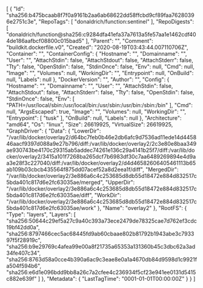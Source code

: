 [
{
"Id": "sha256:b475bcaab8f7f0a9161b2aa6ab68622dd58ffcbd9cf89faa76280396e2751c3e",
"RepoTags": [
"donaldrich/function:sentinel"
],
"RepoDigests": [
"donaldrich/function@sha256:c9284dfa41efa37a7613a5fe57aa1e1462cdf404de186aafbcf08800c015bad5"
],
"Parent": "",
"Comment": "buildkit.dockerfile.v0",
"Created": "2020-08-19T03:43:44.007110706Z",
"Container": "",
"ContainerConfig": {
"Hostname": "",
"Domainname": "",
"User": "",
"AttachStdin": false,
"AttachStdout": false,
"AttachStderr": false,
"Tty": false,
"OpenStdin": false,
"StdinOnce": false,
"Env": null,
"Cmd": null,
"Image": "",
"Volumes": null,
"WorkingDir": "",
"Entrypoint": null,
"OnBuild": null,
"Labels": null
},
"DockerVersion": "",
"Author": "",
"Config": {
"Hostname": "",
"Domainname": "",
"User": "",
"AttachStdin": false,
"AttachStdout": false,
"AttachStderr": false,
"Tty": false,
"OpenStdin": false,
"StdinOnce": false,
"Env": [
"PATH=/usr/local/sbin:/usr/local/bin:/usr/sbin:/usr/bin:/sbin:/bin"
],
"Cmd": null,
"ArgsEscaped": true,
"Image": "",
"Volumes": null,
"WorkingDir": "",
"Entrypoint": [
"tusk"
],
"OnBuild": null,
"Labels": null
},
"Architecture": "amd64",
"Os": "linux",
"Size": 26619925,
"VirtualSize": 26619925,
"GraphDriver": {
"Data": {
"LowerDir": "/var/lib/docker/overlay2/d64bc7feb0b46e2db6afc9d7536ad11ede14d445846aacf9397d088a9e27b796/diff:/var/lib/docker/overlay2/2c3e80e8baa349ae930743be4170c29315ab5addec74261e136c29a4141b25f7/diff:/var/lib/docker/overlay2/3415a101f7268ba265dcf7b6983df30c7aa6489269894e4d9aa3e28f3c227040/diff:/var/lib/docker/overlay2/d4d46582606405461113b65ab109b03cbcb435564f875dd07acef52a8d2eea1f/diff",
"MergedDir": "/var/lib/docker/overlay2/3e886a6c4c253685d8db55d18472e884d832517c5bda401c817d6e2fc63035ae/merged",
"UpperDir": "/var/lib/docker/overlay2/3e886a6c4c253685d8db55d18472e884d832517c5bda401c817d6e2fc63035ae/diff",
"WorkDir": "/var/lib/docker/overlay2/3e886a6c4c253685d8db55d18472e884d832517c5bda401c817d6e2fc63035ae/work"
},
"Name": "overlay2"
},
"RootFS": {
"Type": "layers",
"Layers": [
"sha256:50644c29ef5a27c9a40c393a73ece2479de78325cae7d762ef3cdc19bf42dd0a",
"sha256:8797466cec5ac68445fd9ab60cbaae802b81792b1943abe3c793397f5f28919c",
"sha256:b9e29769c4afea99e00a8f21735a65353a131360b45c3dbc62a3ad34fe407c34",
"sha256:8763d58a0cce4b390a6ac9c3eae8e0a1a4670db84d9598d1c9921fa504f594b6",
"sha256:e6d1e096bdd9bb8a26c7a2cfee4c236934f5cf23e941ee0131d5415c882e639f"
]
},
"Metadata": {
"LastTagTime": "0001-01-01T00:00:00Z"
}
}
]
